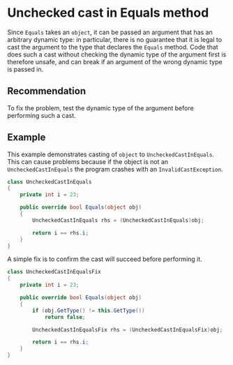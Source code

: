 # Unchecked cast in Equals method
Since `Equals` takes an `object`, it can be passed an argument that has an arbitrary dynamic type: in particular, there is no guarantee that it is legal to cast the argument to the type that declares the `Equals` method. Code that does such a cast without checking the dynamic type of the argument first is therefore unsafe, and can break if an argument of the wrong dynamic type is passed in.


## Recommendation
To fix the problem, test the dynamic type of the argument before performing such a cast.


## Example
This example demonstrates casting of `object` to `UncheckedCastInEquals`. This can cause problems because if the object is not an `UncheckedCastInEquals` the program crashes with an `InvalidCastException`.


```csharp
class UncheckedCastInEquals
{
    private int i = 23;

    public override bool Equals(object obj)
    {
        UncheckedCastInEquals rhs = (UncheckedCastInEquals)obj;

        return i == rhs.i;
    }
}

```
A simple fix is to confirm the cast will succeed before performing it.


```csharp
class UncheckedCastInEqualsFix
{
    private int i = 23;

    public override bool Equals(object obj)
    {
        if (obj.GetType() != this.GetType())
            return false;

        UncheckedCastInEqualsFix rhs = (UncheckedCastInEqualsFix)obj;

        return i == rhs.i;
    }
}

```
